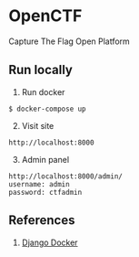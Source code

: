# OpenCTF
Capture The Flag Open Platform

## Run locally
1. Run docker
```
$ docker-compose up
```
2. Visit site
```
http://localhost:8000
```
3. Admin panel
```
http://localhost:8000/admin/
username: admin
password: ctfadmin
```

## References

1. [Django Docker](https://testdriven.io/blog/dockerizing-django-with-postgres-gunicorn-and-nginx/)
